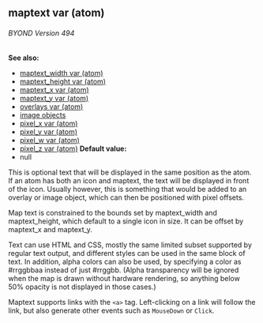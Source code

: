 ## maptext var (atom) 
###### BYOND Version 494
**See also:**
+   [maptext_width var (atom)](/ref/atom/var/maptext_width.md) 
+   [maptext_height var (atom)](/ref/atom/var/maptext_height.md) 
+   [maptext_x var (atom)](/ref/atom/var/maptext_x.md) 
+   [maptext_y var (atom)](/ref/atom/var/maptext_y.md) 
+   [overlays var (atom)](/ref/atom/var/overlays.md) 
+   [image objects](/ref/image.md) 
+   [pixel_x var (atom)](/ref/atom/var/pixel_x.md) 
+   [pixel_y var (atom)](/ref/atom/var/pixel_y.md) 
+   [pixel_w var (atom)](/ref/atom/var/pixel_w.md) 
+   [pixel_z var (atom)](/ref/atom/var/pixel_z.md) <!-- -->
**Default value:**
+   null


This is optional text that will be displayed in the same
position as the atom. If an atom has both an icon and maptext, the text
will be displayed in front of the icon. Usually however, this is
something that would be added to an overlay or image object, which can
then be positioned with pixel offsets. 

Map text is constrained
to the bounds set by maptext_width and maptext_height, which default to
a single icon in size. It can be offset by maptext_x and maptext_y.


Text can use HTML and CSS, mostly the same limited subset
supported by regular text output, and different styles can be used in
the same block of text. In addition, alpha colors can also be used, by
specifying a color as #rrggbbaa instead of just #rrggbb. (Alpha
transparency will be ignored when the map is drawn without hardware
rendering, so anything below 50% opacity is not displayed in those
cases.) 

Maptext supports links with the `<a>` tag.
Left-clicking on a link will follow the link, but also generate other
events such as `MouseDown` or `Click`.